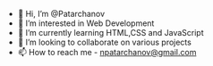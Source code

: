 - 👋 Hi, I’m @Patarchanov
- 👀 I’m interested in Web Development
- 🌱 I’m currently learning HTML,CSS and JavaScript
- 💞️ I’m looking to collaborate on various projects
- 📫 How to reach me - npatarchanov@gmail.com

<!---
Patarchanov/Patarchanov is a ✨ special ✨ repository because its `README.md` (this file) appears on your GitHub profile.
You can click the Preview link to take a look at your changes.
--->

